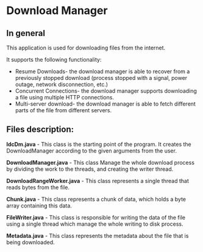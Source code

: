 # Download Manager
## In general
This application is used for downloading files from the internet.

It supports the following functionality:
- Resume Downloads- the download manager is able to recover from a previously stopped download (process stopped with a signal, power outage, network disconnection, etc.)
- Concurrent Connections- the download manager supports downloading a file using multiple HTTP connections.
- Multi-server download- the download manager is able to fetch different parts of the file from different servers. 

## Files description:

**IdcDm.java** - This class is the starting point of the program. It creates the DownloadManager according to the given arguments from the user.

**DownloadManager.java** - This class Manage the whole download process by dividing the work to the threads, and creating the writer thread.

**DownloadRangeWorker.java** - This class represents a single thread that reads bytes from the file.

**Chunk.java** - This class represents a chunk of data, which holds a byte array containing this data.

**FileWriter.java** - This class is responsible for writing the data of the file using a single thread which manage the whole writing to disk process.

**Metadata.java** - This class represents the metadata about the file that is being downloaded.
